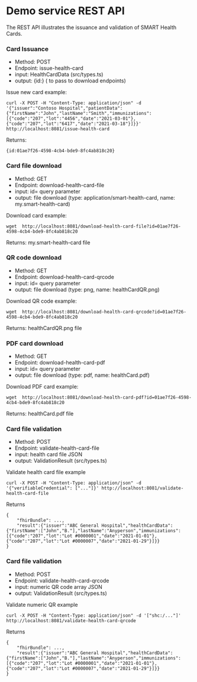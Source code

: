 # Demo service REST API

The REST API illustrates the issuance and validation of SMART Health Cards.

### Card Issuance

 - Method: POST
 - Endpoint: issue-health-card
 - input: HealthCardData (src/types.ts)
 - output: {id:<uuid>} (<uuid> to pass to download endpoints)

Issue new card example:
```
curl -X POST -H "Content-Type: application/json" -d '{"issuer":"Contoso Hospital","patientData":{"firstName":"John","lastName":"Smith","immunizations":[{"code":"207","lot":"4456","date":"2021-03-01"},{"code":"207","lot":"6417","date":"2021-03-18"}]}}' http://localhost:8081/issue-health-card
```
Returns:
```
{id:01ae7f26-4598-4cb4-bde9-8fc4ab818c20}
```

### Card file download

 - Method: GET
 - Endpoint: download-health-card-file
 - input: id=<uuid> query parameter
 - output: file download (type: application/smart-health-card, name: my.smart-health-card)

Download card example:
```
wget  http://localhost:8081/download-health-card-file?id=01ae7f26-4598-4cb4-bde9-8fc4ab818c20
```

Returns: my.smart-health-card file

### QR code download

 - Method: GET
 - Endpoint: download-health-card-qrcode
 - input: id=<uuid> query parameter
 - output: file download (type: png, name: healthCardQR.png)

Download QR code example:
```
wget  http://localhost:8081/download-health-card-qrcode?id=01ae7f26-4598-4cb4-bde9-8fc4ab818c20
```

Returns: healthCardQR.png file

### PDF card download

 - Method: GET
 - Endpoint: download-health-card-pdf
 - input: id=<uuid> query parameter
 - output: file download (type: pdf, name: healthCard.pdf)

Download PDF card example:
```
wget  http://localhost:8081/download-health-card-pdf?id=01ae7f26-4598-4cb4-bde9-8fc4ab818c20
```

Returns: healthCard.pdf file

### Card file validation

 - Method: POST
 - Endpoint: validate-health-card-file
 - input: health card file JSON
 - output: ValidationResult (src/types.ts)

Validate health card file example
```
curl -X POST -H "Content-Type: application/json" -d '{"verifiableCredential": ["..."]}' http://localhost:8081/validate-health-card-file
```

Returns
```
{
    "fhirBundle": ...,
    "result":{"issuer":"ABC General Hospital","healthCardData":{"firstName":["John","B."],"lastName":"Anyperson","immunizations":[{"code":"207","lot":"Lot #0000001","date":"2021-01-01"},{"code":"207","lot":"Lot #0000007","date":"2021-01-29"}]}}
}
```

### Card file validation

 - Method: POST
 - Endpoint: validate-health-card-qrcode
 - input: numeric QR code array JSON
 - output: ValidationResult (src/types.ts)

Validate numeric QR example
```
curl -X POST -H "Content-Type: application/json" -d '["shc:/..."]' http://localhost:8081/validate-health-card-qrcode
```

Returns
```
{
    "fhirBundle": ...,
    "result":{"issuer":"ABC General Hospital","healthCardData":{"firstName":["John","B."],"lastName":"Anyperson","immunizations":[{"code":"207","lot":"Lot #0000001","date":"2021-01-01"},{"code":"207","lot":"Lot #0000007","date":"2021-01-29"}]}}
}
```